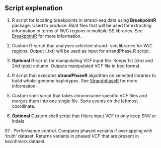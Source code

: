 ## Script explenation

01. R script for locating breakpoints in strand-seq data using **BreakpointR** package. Used to produce .Rdat files that will be used for extracting information in terms of W/C regions in multiple SS libraries. See [BreakpointR](https://github.com/daewoooo/breakpointR) for more information. 

02. Custom R-script that analyses selected strand- seq libraries for W/C regions. Output (.txt) will be used as input for strandPhase.R script.

03. **Optional** R-script for manipulating VCF input file. Keeps 1st (chr) and 2nd (pos) column. Outputs manipulated VCF file in bed format.

04. R script that executes **strandPhaseR** algorithm on selected libraries to build whole-genome haplotypes. See [StrandphaseR](https://github.com/daewoooo/StrandPhaseR) for more information. 

05. Custom shell script that takes chromosome specific VCF files and merges them into one single file. Sorts events on the leftmost coordinate.

06. **Optional** Custom shell script that filters input VCF to only keep SNV or indels

07 . Performance control. Compares phased variants if overlapping with 'truth' dataset. Returns variants in phased VCF that are present in becnhmark dataset. 
